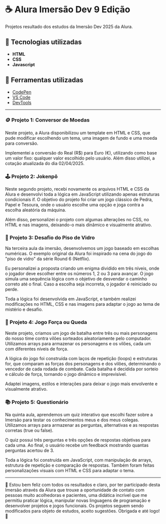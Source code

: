 # :coffee: Alura Imersão Dev 9 Edição 
Projetos resultado dos estudos da Imersão Dev 2025 da Alura.

## :rocket: Tecnologias utilizadas
- **HTML**
- **CSS**
- **Javascript**

## :toolbox: Ferramentas utilizadas
- [CodePen](https://codepen.io/)
- [VS Code](https://code.visualstudio.com/)
- [DevTools](https://developer.chrome.com)
---

### :coin: Projeto 1: Conversor de Moedas 
Neste projeto, a Alura disponibilizou um template em HTML e CSS, que pude modificar escolhendo um tema, uma imagem de fundo e uma moeda para conversão.

Implementei a conversão do Real (R$) para Euro (€), utilizando como base um valor fixo: qualquer valor escolhido pelo usuário. Além disso utilizei, a cotação atualizada do dia 02/04/2025.

### :joystick: Projeto 2: Jokenpô
Neste segundo projeto, recebi novamente os arquivos HTML e CSS da Alura e desenvolvi toda a lógica em JavaScript utilizando apenas estruturas condicionais if. O objetivo do projeto foi criar um jogo clássico de Pedra, Papel e Tesoura, onde o usuário escolhe uma opção e joga contra a escolha aleatória da máquina.

Além disso, personalizei o projeto com algumas alterações no CSS, no HTML e nas imagens, deixando-o mais dinâmico e visualmente atrativo.

### :game_die: Projeto 3: Desafio do Piso de Vidro
Na terceira aula da imersão, desenvolvemos um jogo baseado em escolhas numéricas. O exemplo original da Alura foi inspirado na cena do jogo do "piso de vidro" da série Round 6 (Netflix).

Eu personalizei a proposta criando um enigma dividido em três níveis, onde o jogador deve escolher entre os números 1, 2 ou 3 para avançar. O jogo simula uma sequência lógica com o objetivo de desvendar o caminho correto até o final. Caso a escolha seja incorreta, o jogador é reiniciado ou perde.

Toda a lógica foi desenvolvida em JavaScript, e também realizei modificações no HTML, CSS e nas imagens para adaptar o jogo ao tema de mistério e desafio.

### :mechanical_arm: Projeto 4: Jogo Força ou Queda
Neste projeto, criamos um jogo de batalha entre três ou mais personagens do nosso time contra vilões sorteados aleatoriamente pelo computador. Utilizamos arrays para armazenar os personagens e os vilões, cada um com diferentes níveis de força.

A lógica do jogo foi construída com laços de repetição (loops) e estruturas for, que comparam as forças dos personagens e dos vilões, determinando o vencedor de cada rodada de combate. Cada batalha é decidida por sorteio e cálculo de força, tornando o jogo dinâmico e imprevisível.

Adaptei imagens, estilos e interações para deixar o jogo mais envolvente e visualmente atrativo.

### :books: Projeto 5: Questionário 
Na quinta aula, aprendemos um quiz interativo que escolhi fazer sobre a Imersão para testar os conhecimentos meus e dos meus colegas. Utilizamos arrays para armazenar as perguntas, alternativas e as respostas corretas (true ou false).

O quiz possui três perguntas e três opções de respostas objetivas para cada uma. Ao final, o usuário recebe um feedback mostrando quantas perguntas acertou de 3.

Toda a lógica foi construída em JavaScript, com manipulação de arrays, estrutura de repetição e comparação de respostas. Também foram feitas personalizações visuais com HTML e CSS para adaptar o tema.

---

:pushpin: Estou bem feliz com todos os resultados e claro, por ter participado desta Imersão através da Alura que trouxe a oportunidade de contato com pessoas muito acolhedoras e pacientes, uma didática incrível que me permitiu praticar lógica, manipular novas linguagens de programação e desenvolver projetos e jogos funcionais. 
Os projetos seguem sendo modificados para objeto de estudos, aceito sugestões.
Obrigada e até logo! :love_letter:
